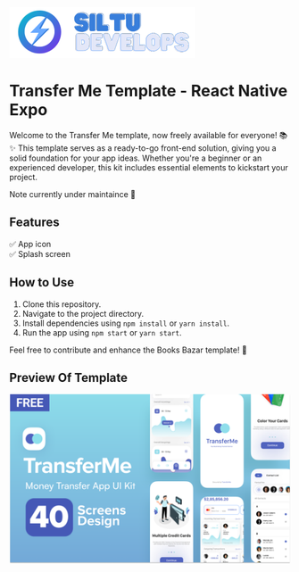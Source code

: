 ![Screenshot](/assets/github-logo-banner.png)

# Transfer Me Template - React Native Expo

Welcome to the Transfer Me template, now freely available for everyone! 📚✨ This template serves as a ready-to-go front-end solution, giving you a solid foundation for your app ideas. Whether you're a beginner or an experienced developer, this kit includes essential elements to kickstart your project.

Note currently under maintaince 🔨

## Features

✅ App icon  
✅ Splash screen  

## How to Use

1. Clone this repository.
2. Navigate to the project directory.
3. Install dependencies using `npm install` or `yarn install`.
4. Run the app using `npm start` or `yarn start`.

Feel free to contribute and enhance the Books Bazar template! 🚀

## Preview Of Template

![Screenshot](/cover-github-promo.png)